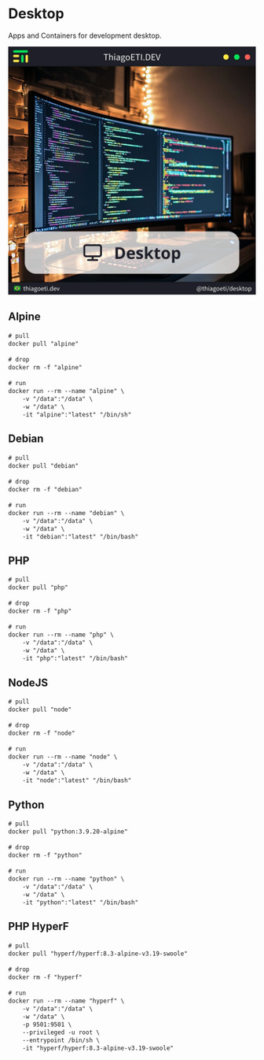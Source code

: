 # Desktop

Apps and Containers for development desktop.

![Image](_img/post.jpg)

## Alpine

```console
# pull
docker pull "alpine"

# drop
docker rm -f "alpine"

# run
docker run --rm --name "alpine" \
	-v "/data":"/data" \
	-w "/data" \
	-it "alpine":"latest" "/bin/sh"
```

## Debian

```console
# pull
docker pull "debian"

# drop
docker rm -f "debian"

# run
docker run --rm --name "debian" \
	-v "/data":"/data" \
	-w "/data" \
	-it "debian":"latest" "/bin/bash"
```

## PHP

```console
# pull
docker pull "php"

# drop
docker rm -f "php"

# run
docker run --rm --name "php" \
	-v "/data":"/data" \
	-w "/data" \
	-it "php":"latest" "/bin/bash"
```

## NodeJS

```console
# pull
docker pull "node"

# drop
docker rm -f "node"

# run
docker run --rm --name "node" \
	-v "/data":"/data" \
	-w "/data" \
	-it "node":"latest" "/bin/bash"
```

## Python

```console
# pull
docker pull "python:3.9.20-alpine"

# drop
docker rm -f "python"

# run
docker run --rm --name "python" \
	-v "/data":"/data" \
	-w "/data" \
	-it "python":"latest" "/bin/bash"
```

## PHP HyperF

```console
# pull
docker pull "hyperf/hyperf:8.3-alpine-v3.19-swoole"

# drop
docker rm -f "hyperf"

# run
docker run --rm --name "hyperf" \
	-v "/data":"/data" \
	-w "/data" \
	-p 9501:9501 \
	--privileged -u root \
	--entrypoint /bin/sh \
	-it "hyperf/hyperf:8.3-alpine-v3.19-swoole"
```

